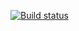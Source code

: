 [![Build status](https://ci.appveyor.com/api/projects/status/06ib2n1b4u3f544m?svg=true)](https://ci.appveyor.com/project/TrollFrosT/bdd)
